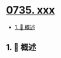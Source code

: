# [0735. xxx](https://github.com/Tdahuyou/TNotes.leetcode/tree/main/notes/0735.%20xxx)

<!-- region:toc -->

- [1. 📝 概述](#1--概述)

<!-- endregion:toc -->

## 1. 📝 概述
